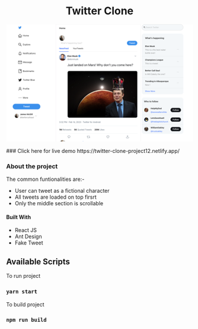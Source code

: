 <div align="center">
<h1> Twitter Clone</h1>

![alt text](./public/Twitterscreenshot.png)

</div>
### Click here for live demo https://twitter-clone-project12.netlify.app/

<h3>About the project </h3>

The common funtionalities are:-

- User can tweet as a fictional character
- All tweets are loaded on top firsrt
- Only the middle section is scrollable

#### Built With

- React JS
- Ant Design
- Fake Tweet

<h2>Available Scripts</h2>
To run project

### `yarn start`

To build project

### `npm run build`
